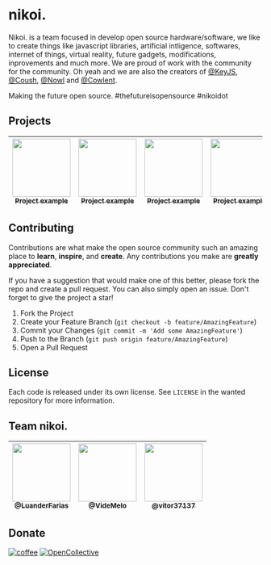 # nikoi.

Nikoi. is a team focused in develop open source hardware/software, we like to create things like javascript libraries, artificial intligence, softwares, internet of things, virtual reality, future gadgets, modifications, inprovements and much more. We are proud of work with the community for the community. Oh yeah and we are also the creators of <a href="https://github.com/key-js">@KeyJS</a>, <a href="https://github.com/coush-app">@Coush</a>, <a href="https://github.com/nowlstream">@Nowl</a> and <a href="https://github.com/cowlent">@Cowlent</a>.

Making the future open source.
#thefutureisopensource #nikoidot

## Projects

| [<img src="https://github.com/nikoidot.png?size=115" width=115><br><sub>Project example</sub>](https://github.com/nikoidot)| [<img src="https://github.com/nikoidot.png?size=115" width=115><br><sub>Project example</sub>](https://github.com/nikoidot)| [<img src="https://github.com/nikoidot.png?size=115" width=115><br><sub>Project example</sub>](https://github.com/nikoidot)| [<img src="https://github.com/nikoidot.png?size=115" width=115><br><sub>Project example</sub>](https://github.com/nikoidot)|
| :---: | :---: | :---: | :---: |

## Contributing

Contributions are what make the open source community such an amazing place to **learn**, **inspire**, and **create**. Any contributions you make are **greatly appreciated**.

If you have a suggestion that would make one of this better, please fork the repo and create a pull request. You can also simply open an issue.
Don't forget to give the project a star!

1. Fork the Project
2. Create your Feature Branch (`git checkout -b feature/AmazingFeature`)
3. Commit your Changes (`git commit -m 'Add some AmazingFeature'`)
4. Push to the Branch (`git push origin feature/AmazingFeature`)
5. Open a Pull Request

## License

Each code is released under its own license. See `LICENSE` in the wanted repository for more information.

## Team nikoi.

| [<img src="https://github.com/luanderfarias.png?size=115" width=115><br><sub>@LuanderFarias</sub>](https://github.com/luanderfarias)| [<img src="https://github.com/videmelo.png?size=115" width=115><br><sub>@VideMelo</sub>](https://github.com/videmelo) | [<img src="https://github.com/vitor37137.png?size=115" width=115><br><sub>@vitor37137</sub>](https://github.com/vitor37137) |
| :---: | :---: | :---: |

## Donate

[![coffee](https://img.shields.io/badge/Buy_Us_A_Coffee-FFDD00?style=for-the-badge&logo=buy-me-a-coffee&logoColor=black)](https://www.buymeacoffee.com/nikoidot)
[![OpenCollective](https://img.shields.io/badge/OpenCollective-1F87FF?style=for-the-badge&logo=OpenCollective&logoColor=white)](https://example.com)
